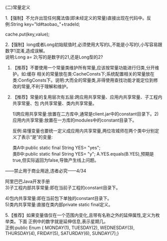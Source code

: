 \(二\)常量定义

1.【强制】不允许出现任何魔法值\(即未经定义的常量\)直接出现在代码中。反例:String key="Id\#taobao\_"+tradeId;

cache.put\(key,value\);

2.【强制】long或者Long初始赋值时,必须使用大写的L,不能是小写的l,小写容易跟数字1混淆,造成误解。  
说明:Long a= 2l;写的是数字的21,还是Long型的2?

1. 【推荐】不要使用一个常量类维护所有常量,应该按常量功能进行归类,分开维护。如:缓存 相关的常量放在类:CacheConsts下;系统配置相关的常量放在类:ConfigConsts下。说明:大而全的常量类,非得使用查找功能才能定位到修改的常量,不利于理解和维护。

2. 【推荐】常量的复用层次有五层:跨应用共享常量、应用内共享常量、子工程内共享常量、包 内共享常量、类内共享常量。

   1\)跨应用共享常量:放置在二方库中,通常是client.jar中的constant目录下。2\)应用内共享常量:放置在一方库的modules中的constant目录下。

   反例:易懂变量也要统一定义成应用内共享常量,两位攻城师在两个类中分别定义了表示“是”的变量:

   类A中:public static final String YES= "yes";  
   类B中:public static final String YES= "y"; A.YES.equals\(B.YES\),预期是true,但实际返回为false,导致产生线上问题。

——禁止用于商业用途,违者必究——4/34

阿里巴巴Java开发手册  
3\)子工程内部共享常量:即在当前子工程的constant目录下。

4\)包内共享常量:即在当前包下单独的constant目录下。  
5\)类内共享常量:直接在类内部private static final定义。

5.【推荐】如果变量值仅在一个范围内变化,且带有名称之外的延伸属性,定义为枚举类。下面 正例中的数字就是延伸信息,表示星期几。  
正例:public Enum { MONDAY\(1\), TUESDAY\(2\), WEDNESDAY\(3\), THURSDAY\(4\), FRIDAY\(5\), SATURDAY\(6\), SUNDAY\(7\);}

